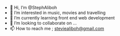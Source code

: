 - 👋 Hi, I’m @StephAliboh
- 👀 I’m interested in music, movies and travelling
- 🌱 I’m currently learning front end web development
- 💞️ I’m looking to collaborate on ...
- 📫 How to reach me ; steviealiboh@gmail.com

<!---
StephAliboh/StephAliboh is a ✨ special ✨ repository because its `README.md` (this file) appears on your GitHub profile.
You can click the Preview link to take a look at your changes.
--->
